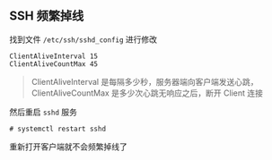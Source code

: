 ## SSH 频繁掉线

找到文件 `/etc/ssh/sshd_config` 进行修改

```
ClientAliveInterval 15
ClientAliveCountMax 45
```

> ClientAliveInterval 是每隔多少秒，服务器端向客户端发送心跳，ClientAliveCountMax 是多少次心跳无响应之后，断开 Client 连接

然后重启 `sshd` 服务

```shell
# systemctl restart sshd
```

重新打开客户端就不会频繁掉线了
